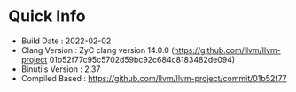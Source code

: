 # Quick Info
* Build Date : 2022-02-02
* Clang Version : ZyC clang version 14.0.0 (https://github.com/llvm/llvm-project 01b52f77c95c5702d59bc92c684c8183482de094)
* Binutils Version : 2.37
* Compiled Based : https://github.com/llvm/llvm-project/commit/01b52f77

